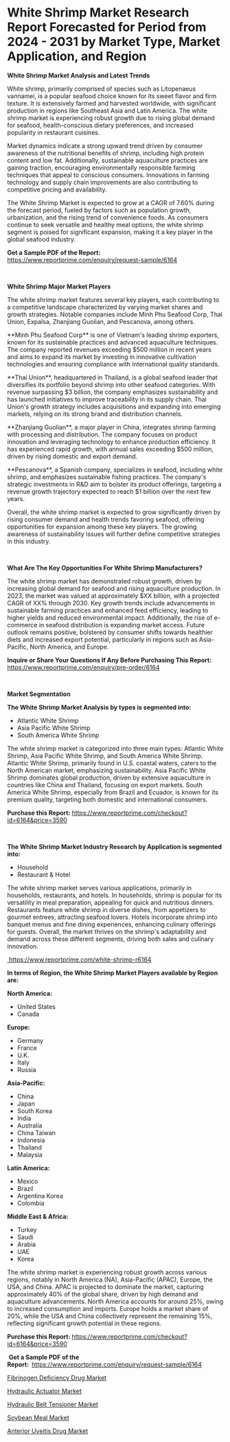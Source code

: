 <p><h1>White Shrimp Market Research Report Forecasted for Period from 2024 -  2031 by Market Type, Market Application, and Region</h1></p><p><strong>White Shrimp Market Analysis and Latest Trends</strong></p>
<p><p>White shrimp, primarily comprised of species such as Litopenaeus vannamei, is a popular seafood choice known for its sweet flavor and firm texture. It is extensively farmed and harvested worldwide, with significant production in regions like Southeast Asia and Latin America. The white shrimp market is experiencing robust growth due to rising global demand for seafood, health-conscious dietary preferences, and increased popularity in restaurant cuisines.</p><p>Market dynamics indicate a strong upward trend driven by consumer awareness of the nutritional benefits of shrimp, including high protein content and low fat. Additionally, sustainable aquaculture practices are gaining traction, encouraging environmentally responsible farming techniques that appeal to conscious consumers. Innovations in farming technology and supply chain improvements are also contributing to competitive pricing and availability.</p><p>The White Shrimp Market is expected to grow at a CAGR of 7.60% during the forecast period, fueled by factors such as population growth, urbanization, and the rising trend of convenience foods. As consumers continue to seek versatile and healthy meal options, the white shrimp segment is poised for significant expansion, making it a key player in the global seafood industry.</p></p>
<p><strong>Get a Sample PDF of the Report:&nbsp;</strong> <a href="https://www.reportprime.com/enquiry/request-sample/6164?utm_campaign=1167&utm_medium=2&utm_source=Github&utm_content=ia&utm_term=27112024&utm_id=white-shrimp">https://www.reportprime.com/enquiry/request-sample/6164</a></p>
<p>&nbsp;</p>
<p><strong>White Shrimp Major Market Players</strong></p>
<p><p>The white shrimp market features several key players, each contributing to a competitive landscape characterized by varying market shares and growth strategies. Notable companies include Minh Phu Seafood Corp, Thai Union, Expalsa, Zhanjiang Guolian, and Pescanova, among others.</p><p>**Minh Phu Seafood Corp** is one of Vietnam's leading shrimp exporters, known for its sustainable practices and advanced aquaculture techniques. The company reported revenues exceeding $500 million in recent years and aims to expand its market by investing in innovative cultivation technologies and ensuring compliance with international quality standards.</p><p>**Thai Union**, headquartered in Thailand, is a global seafood leader that diversifies its portfolio beyond shrimp into other seafood categories. With revenue surpassing $3 billion, the company emphasizes sustainability and has launched initiatives to improve traceability in its supply chain. Thai Union's growth strategy includes acquisitions and expanding into emerging markets, relying on its strong brand and distribution channels.</p><p>**Zhanjiang Guolian**, a major player in China, integrates shrimp farming with processing and distribution. The company focuses on product innovation and leveraging technology to enhance production efficiency. It has experienced rapid growth, with annual sales exceeding $500 million, driven by rising domestic and export demand.</p><p>**Pescanova**, a Spanish company, specializes in seafood, including white shrimp, and emphasizes sustainable fishing practices. The company's strategic investments in R&D aim to bolster its product offerings, targeting a revenue growth trajectory expected to reach $1 billion over the next few years.</p><p>Overall, the white shrimp market is expected to grow significantly driven by rising consumer demand and health trends favoring seafood, offering opportunities for expansion among these key players. The growing awareness of sustainability issues will further define competitive strategies in this industry.</p></p>
<p>&nbsp;</p>
<p><strong>What Are The Key Opportunities For White Shrimp Manufacturers?</strong></p>
<p><p>The white shrimp market has demonstrated robust growth, driven by increasing global demand for seafood and rising aquaculture production. In 2023, the market was valued at approximately $XX billion, with a projected CAGR of XX% through 2030. Key growth trends include advancements in sustainable farming practices and enhanced feed efficiency, leading to higher yields and reduced environmental impact. Additionally, the rise of e-commerce in seafood distribution is expanding market access. Future outlook remains positive, bolstered by consumer shifts towards healthier diets and increased export potential, particularly in regions such as Asia-Pacific, North America, and Europe.</p></p>
<p><strong>Inquire or Share Your Questions If Any Before Purchasing This Report:</strong> <a href="https://www.reportprime.com/enquiry/pre-order/6164?utm_campaign=1167&utm_medium=2&utm_source=Github&utm_content=ia&utm_term=27112024&utm_id=white-shrimp">https://www.reportprime.com/enquiry/pre-order/6164</a></p>
<p>&nbsp;</p>
<p><strong>Market Segmentation</strong></p>
<p><strong>The White Shrimp Market Analysis by types is segmented into:</strong></p>
<p><ul><li>Atlantic White Shrimp</li><li>Asia Pacific White Shrimp</li><li>South America White Shrimp</li></ul></p>
<p><p>The white shrimp market is categorized into three main types: Atlantic White Shrimp, Asia Pacific White Shrimp, and South America White Shrimp. Atlantic White Shrimp, primarily found in U.S. coastal waters, caters to the North American market, emphasizing sustainability. Asia Pacific White Shrimp dominates global production, driven by extensive aquaculture in countries like China and Thailand, focusing on export markets. South America White Shrimp, especially from Brazil and Ecuador, is known for its premium quality, targeting both domestic and international consumers.</p></p>
<p><strong>Purchase this Report:&nbsp;</strong><a href="https://www.reportprime.com/checkout?id=6164&price=3590&utm_campaign=1167&utm_medium=2&utm_source=Github&utm_content=ia&utm_term=27112024&utm_id=white-shrimp">https://www.reportprime.com/checkout?id=6164&price=3590</a></p>
<p>&nbsp;</p>
<p><strong>The White Shrimp Market Industry Research by Application is segmented into:</strong></p>
<p><ul><li>Household</li><li>Restaurant & Hotel</li></ul></p>
<p><p>The white shrimp market serves various applications, primarily in households, restaurants, and hotels. In households, shrimp is popular for its versatility in meal preparation, appealing for quick and nutritious dinners. Restaurants feature white shrimp in diverse dishes, from appetizers to gourmet entrees, attracting seafood lovers. Hotels incorporate shrimp into banquet menus and fine dining experiences, enhancing culinary offerings for guests. Overall, the market thrives on the shrimp's adaptability and demand across these different segments, driving both sales and culinary innovation.</p></p>
<p><a href="https://www.reportprime.com/white-shrimp-r6164?utm_campaign=1167&utm_medium=2&utm_source=Github&utm_content=ia&utm_term=27112024&utm_id=white-shrimp">&nbsp;https://www.reportprime.com/white-shrimp-r6164</a></p>
<p><strong>In terms of Region, the White Shrimp Market Players available by Region are:</strong></p>
<p>
    <p> <strong> North America: </strong>
        <ul>
            <li>United States</li>
            <li>Canada</li>
        </ul>
        </p> 
    <p> <strong> Europe: </strong>
        <ul>
            <li>Germany</li>
            <li>France</li>
            <li>U.K.</li>
            <li>Italy</li>
            <li>Russia</li>
        </ul>
        </p> 
    <p> <strong> Asia-Pacific: </strong>
        <ul>
            <li>China</li>
            <li>Japan</li>
            <li>South Korea</li>
            <li>India</li>
            <li>Australia</li>
            <li>China Taiwan</li>
            <li>Indonesia</li>
            <li>Thailand</li>
            <li>Malaysia</li>
        </ul>
        </p> 
    <p> <strong> Latin America: </strong>
        <ul>
            <li>Mexico</li>
            <li>Brazil</li>
            <li>Argentina Korea</li>
            <li>Colombia</li>
        </ul>
        </p> 
    <p> <strong> Middle East & Africa: </strong>
        <ul>
            <li>Turkey</li>
            <li>Saudi</li>
            <li>Arabia</li>
            <li>UAE</li>
            <li>Korea</li>
        </ul>
    </p>
    </p>
<p><p>The white shrimp market is experiencing robust growth across various regions, notably in North America (NA), Asia-Pacific (APAC), Europe, the USA, and China. APAC is projected to dominate the market, capturing approximately 40% of the global share, driven by high demand and aquaculture advancements. North America accounts for around 25%, owing to increased consumption and imports. Europe holds a market share of 20%, while the USA and China collectively represent the remaining 15%, reflecting significant growth potential in these regions.</p></p>
<p><strong>Purchase this Report: </strong><a href="https://www.reportprime.com/checkout?id=6164&price=3590&utm_campaign=1167&utm_medium=2&utm_source=Github&utm_content=ia&utm_term=27112024&utm_id=white-shrimp">https://www.reportprime.com/checkout?id=6164&price=3590</a></p>
<p>&nbsp;<strong>Get a Sample PDF of the Report:&nbsp;&nbsp;</strong><a href="https://www.reportprime.com/enquiry/request-sample/6164?utm_campaign=1167&utm_medium=2&utm_source=Github&utm_content=ia&utm_term=27112024&utm_id=white-shrimp">https://www.reportprime.com/enquiry/request-sample/6164</a></p>
<p><strong></strong></p>
<p><p><a href="https://issuu.com/reportprime-2/docs/fibrinogen-deficiency-drug-market-s_2cb0c4667d18d0?utm_campaign=1167&utm_medium=2&utm_source=Github&utm_content=ia&utm_term=27112024&utm_id=white-shrimp">Fibrinogen Deficiency Drug Market</a></p><p><a href="https://www.linkedin.com/pulse/detailed-analysis-size-hydraulic-actuator-market-projected-mctre?utm_campaign=1167&utm_medium=2&utm_source=Github&utm_content=ia&utm_term=27112024&utm_id=white-shrimp">Hydraulic Actuator Market</a></p><p><a href="https://www.linkedin.com/pulse/hydraulic-belt-tensioner-market-insights-provide-historical-gtyge?utm_campaign=1167&utm_medium=2&utm_source=Github&utm_content=ia&utm_term=27112024&utm_id=white-shrimp">Hydraulic Belt Tensioner Market</a></p><p><a href="https://github.com/mabutironaldo/Market-Research-Report-List-6/blob/main/soybean-meal-market.md?utm_campaign=1167&utm_medium=2&utm_source=Github&utm_content=ia&utm_term=27112024&utm_id=white-shrimp">Soybean Meal Market</a></p><p><a href="https://issuu.com/reportprime-2/docs/anterior-uveitis-drug-market-size-2_15c44f86fcfa7d?utm_campaign=1167&utm_medium=2&utm_source=Github&utm_content=ia&utm_term=27112024&utm_id=white-shrimp">Anterior Uveitis Drug Market</a></p></p>